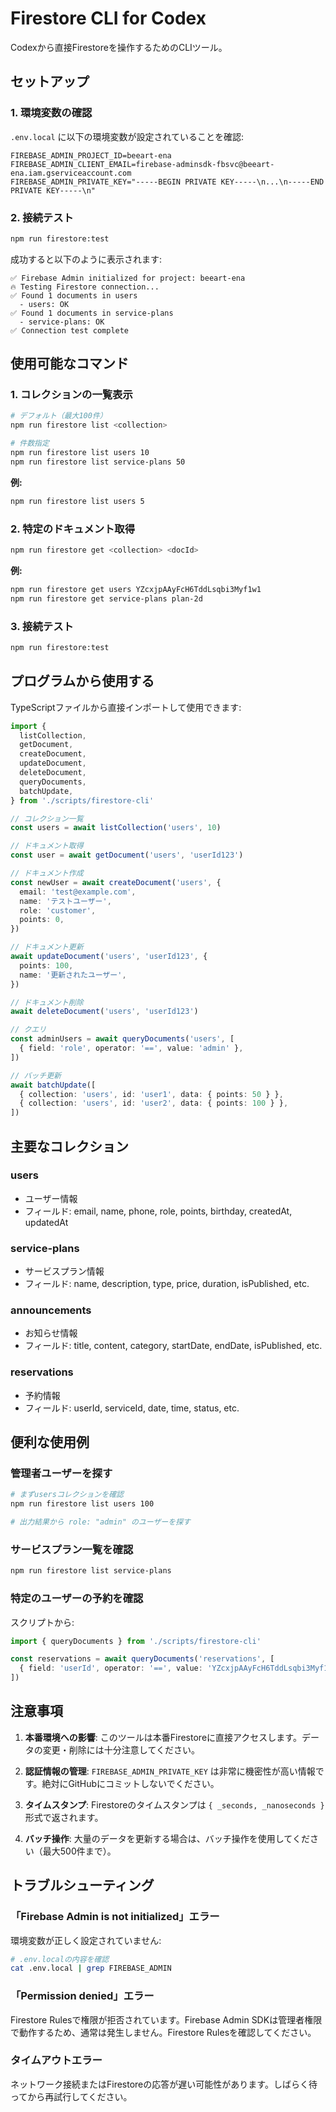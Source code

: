 # Firestore CLI for Codex

Codexから直接Firestoreを操作するためのCLIツール。

## セットアップ

### 1. 環境変数の確認

`.env.local` に以下の環境変数が設定されていることを確認:

```env
FIREBASE_ADMIN_PROJECT_ID=beeart-ena
FIREBASE_ADMIN_CLIENT_EMAIL=firebase-adminsdk-fbsvc@beeart-ena.iam.gserviceaccount.com
FIREBASE_ADMIN_PRIVATE_KEY="-----BEGIN PRIVATE KEY-----\n...\n-----END PRIVATE KEY-----\n"
```

### 2. 接続テスト

```bash
npm run firestore:test
```

成功すると以下のように表示されます:
```
✅ Firebase Admin initialized for project: beeart-ena
🔥 Testing Firestore connection...
✅ Found 1 documents in users
  - users: OK
✅ Found 1 documents in service-plans
  - service-plans: OK
✅ Connection test complete
```

## 使用可能なコマンド

### 1. コレクションの一覧表示

```bash
# デフォルト（最大100件）
npm run firestore list <collection>

# 件数指定
npm run firestore list users 10
npm run firestore list service-plans 50
```

**例:**
```bash
npm run firestore list users 5
```

### 2. 特定のドキュメント取得

```bash
npm run firestore get <collection> <docId>
```

**例:**
```bash
npm run firestore get users YZcxjpAAyFcH6TddLsqbi3Myf1w1
npm run firestore get service-plans plan-2d
```

### 3. 接続テスト

```bash
npm run firestore:test
```

## プログラムから使用する

TypeScriptファイルから直接インポートして使用できます:

```typescript
import {
  listCollection,
  getDocument,
  createDocument,
  updateDocument,
  deleteDocument,
  queryDocuments,
  batchUpdate,
} from './scripts/firestore-cli'

// コレクション一覧
const users = await listCollection('users', 10)

// ドキュメント取得
const user = await getDocument('users', 'userId123')

// ドキュメント作成
const newUser = await createDocument('users', {
  email: 'test@example.com',
  name: 'テストユーザー',
  role: 'customer',
  points: 0,
})

// ドキュメント更新
await updateDocument('users', 'userId123', {
  points: 100,
  name: '更新されたユーザー',
})

// ドキュメント削除
await deleteDocument('users', 'userId123')

// クエリ
const adminUsers = await queryDocuments('users', [
  { field: 'role', operator: '==', value: 'admin' },
])

// バッチ更新
await batchUpdate([
  { collection: 'users', id: 'user1', data: { points: 50 } },
  { collection: 'users', id: 'user2', data: { points: 100 } },
])
```

## 主要なコレクション

### users
- ユーザー情報
- フィールド: email, name, phone, role, points, birthday, createdAt, updatedAt

### service-plans
- サービスプラン情報
- フィールド: name, description, type, price, duration, isPublished, etc.

### announcements
- お知らせ情報
- フィールド: title, content, category, startDate, endDate, isPublished, etc.

### reservations
- 予約情報
- フィールド: userId, serviceId, date, time, status, etc.

## 便利な使用例

### 管理者ユーザーを探す

```bash
# まずusersコレクションを確認
npm run firestore list users 100

# 出力結果から role: "admin" のユーザーを探す
```

### サービスプラン一覧を確認

```bash
npm run firestore list service-plans
```

### 特定のユーザーの予約を確認

スクリプトから:
```typescript
import { queryDocuments } from './scripts/firestore-cli'

const reservations = await queryDocuments('reservations', [
  { field: 'userId', operator: '==', value: 'YZcxjpAAyFcH6TddLsqbi3Myf1w1' },
])
```

## 注意事項

1. **本番環境への影響**: このツールは本番Firestoreに直接アクセスします。データの変更・削除には十分注意してください。

2. **認証情報の管理**: `FIREBASE_ADMIN_PRIVATE_KEY` は非常に機密性が高い情報です。絶対にGitHubにコミットしないでください。

3. **タイムスタンプ**: Firestoreのタイムスタンプは `{ _seconds, _nanoseconds }` 形式で返されます。

4. **バッチ操作**: 大量のデータを更新する場合は、バッチ操作を使用してください（最大500件まで）。

## トラブルシューティング

### 「Firebase Admin is not initialized」エラー

環境変数が正しく設定されていません:
```bash
# .env.localの内容を確認
cat .env.local | grep FIREBASE_ADMIN
```

### 「Permission denied」エラー

Firestore Rulesで権限が拒否されています。Firebase Admin SDKは管理者権限で動作するため、通常は発生しません。Firestore Rulesを確認してください。

### タイムアウトエラー

ネットワーク接続またはFirestoreの応答が遅い可能性があります。しばらく待ってから再試行してください。
